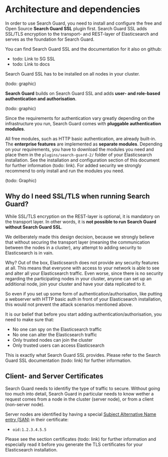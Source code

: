 <!---
Copryight 2016 floragunn UG (haftungsbeschränkt)
-->

# Architecture and dependencies

In order to use Search Guard, you need to install and configure the free and Open Source **Search Guard SSL** plugin first. Search Guard SSL adds SSL/TLS encryption to the transport- and REST-layer of Elasticsearch and serves as the foundation for Search Guard.

You can find Search Guard SSL and the documentation for it also on github:

* todo: Link to SG SSL
* todo: Link to docs

Search Guard SSL has to be installed on all nodes in your cluster.

(todo: graphic)

**Search Guard** builds on Search Guard SSL and adds **user- and role-based authentication and authorisation**. 

(todo: graphic)

Since the requirements for authentication vary greatly depending on the infrastructure you run, Search Guard comes with **pluggable authentication modules**. 

All free modules, such as HTTP basic authentication, are already built-in. The **enterprise features** are implemented as **separate modules**. Depending on your requirements, you have to download the modules you need and place them in the `plugins/search-guard-2/` folder of your Elasticsearch installation. See the installation and configuration section of this document for further information (todo: link). For added security we strongly recommend to only install and run the modules you need.

(todo: Graphic)


## Why do I need SSL/TLS when running Search Guard?

While SSL/TLS encryption on the REST-layer is optional, it is mandatory on the transport layer. In other words, it is **not possible to run Search Guard without Search Guard SSL**.

We deliberately made this design decision, because we strongly believe that without securing the transport layer (meaning the communication between the nodes in a cluster), any attempt to adding security to Elasticsearch is in vain.

Why? Out of the box, Elasticsearch does not provide any security features at all. This means that everyone with access to your network is able to see and alter all your Elasticsearch traffic. Even worse, since there is no security regarding the participating nodes in your cluster, anyone can set up an additional node, join your cluster and have your data replicated to it.

So even if you set up some form of authentication/authorisation, like putting a webserver with HTTP basic auth in front of your Elasticsearch installation, this would not prevent the attack scenarios mentioned above.

It is our belief that before you start adding authentication/authorisation, you need to make sure that:

* No one can spy on the Elasticsearch traffic
* No one can alter the Elasticsearch traffic
* Only trusted nodes can join the cluster
* Only trusted users can access Elasticsearch
 
This is exactly what Search Guard SSL provides. Please refer to the Search Guard SSL documentation (todo: link) for further information. 

## Client- and Server Certificates

Search Guard needs to identifiy the type of traffic to secure. Without going too much into detail, Search Guard in particular needs to know wether a request comes from a node in the cluster (server node), or from a client (non-server node). 

Server nodes are identified by having a special [Subject Alternative Name entry (SAN)](https://github.com/floragunncom/search-guard-ssl/blob/master/example-pki-scripts/gen_node_cert.sh) in their certificate:

* ``oid:1.2.3.4.5.5``

Please see the section certificates (todo: link) for further information and especially read it before you generate the TLS certificates for your Elasticsearch installation.
